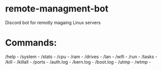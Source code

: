 # remote-managment-bot
Discord bot for remotly magaing Linux servers


# Commands:
/help -
/system - 
/stats - 
/cpu - 
/ram -
/drives - 
/lan - 
/wifi - 
/run - 
/tasks - 
/kill -
/killall - 
/ports - 
/auth.log - 
/kern.log - 
/boot.log - 
/utmp - 
/wtmp -
